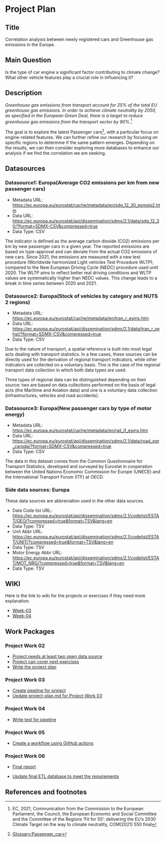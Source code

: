 # Project Plan

## Title
<!-- Give your project a short title. -->
Correlation analysis between newly registered cars and Greenhouse gas emissions in the Europe.

## Main Question

<!-- Think about one main question you want to answer based on the data. -->
Is the type of car engine a significant factor contributing to climate change? What other vehicle features play a crucial role in influencing it?

## Description

<!-- Describe your data science project in max. 200 words. Consider writing about why and how you attempt it. -->
*Greenhouse gas emissions from transport account for 25% of the total EU greenhouse gas emissions. In order to achieve climate neutrality by 2050, as specified in the European Green Deal, there is a target to reduce greenhouse gas emissions from the transport sector by 90%.*[^r1]

The goal is to explore the latest Passenger cars[^r2], with a particular focus on engine-related features. We can further refine our research by focusing on specific regions to determine if the same pattern emerges. Depending on the results, we can then consider exploring more databases to enhance our analysis if we find the correlation we are seeking.

## Datasources

<!-- Describe each datasources you plan to use in a section. Use the prefic "DatasourceX" where X is the id of the datasource. -->

### Datasource1:  Europa(Average CO2 emissions per km from new passenger cars)

* Metadata URL: <https://ec.europa.eu/eurostat/cache/metadata/en/sdg_12_30_esmsip2.htm>
* Data URL: <https://ec.europa.eu/eurostat/api/dissemination/sdmx/2.1/data/sdg_12_30/?format=SDMX-CSV&compressed=true>
* Data Type: CSV

The indicator is defined as the average carbon dioxide (CO2) emissions per km by new passenger cars in a given year. The reported emissions are based on type-approval and can deviate from the actual CO2 emissions of new cars. Since 2021, the emissions are measured with a new test procedure (Worldwide harmonized Light vehicles Test Procedure WLTP), compared to the New European Driving Cycle (NEDC) procedure used until 2020. The WLTP aims to reflect better real driving conditions and WLTP values are systematically higher than NEDC values. This change leads to a break in time series between 2020 and 2021.

### Datasource2:  Europa(Stock of vehicles by category and NUTS 2 regions)

* Metadata URL: <https://ec.europa.eu/eurostat/cache/metadata/en/tran_r_esms.htm>
* Data URL: <https://ec.europa.eu/eurostat/api/dissemination/sdmx/2.1/data/tran_r_vehst/?format=SDMX-CSV&compressed=true>
* Data Type: CSV

Due to the nature of transport, a spatial reference is built into most legal acts dealing with transport statistics. In a few cases, these sources can be directly used for the derivation of regional transport indicators, while other indicators are collected on a voluntary basis. This is the case of the regional transport data collection in which both data types are used.

Three types of regional data can be distinguished depending on their source: two are based on data collections performed on the basis of legal acts (the Maritime and Aviation data) and one is a voluntary data collection (infrastructures, vehicles and road accidents).

### Datasource3:  Europa(New passenger cars by type of motor energy)

* Metadata URL: <https://ec.europa.eu/eurostat/cache/metadata/en/rail_if_esms.htm>
* Data URL: <https://ec.europa.eu/eurostat/api/dissemination/sdmx/2.1/data/road_eqr_carpda/?format=SDMX-CSV&compressed=true>
* Data Type: CSV

The data in this dataset comes from the Common Questionnaire for Transport Statistics, developed and surveyed by Eurostat in cooperation between the United Nations Economic Commission for Europe (UNECE) and the International Transport Forum (ITF) at OECD.

### Side data sources: Europa

These data sources are abbreviation used in the other data sources.

* Data Code list URL: <https://ec.europa.eu/eurostat/api/dissemination/sdmx/2.1/codelist/ESTAT/GEO/?compressed=true&format=TSV&lang=en>
* Data Type: TSV
* Unit Abbr URL: <https://ec.europa.eu/eurostat/api/dissemination/sdmx/2.1/codelist/ESTAT/UNIT/?compressed=true&format=TSV&lang=en>
* Data Type: TSV
* Motor Energy Abbr URL: <https://ec.europa.eu/eurostat/api/dissemination/sdmx/2.1/codelist/ESTAT/MOT_NRG/?compressed=true&format=TSV&lang=en>
* Data Type: TSV

## WIKI

Here is the link to wiki for the projects or exercises if they need more explanation.

* [Week-03][l1]
* [Week-04][l2]

## Work Packages

<!-- List of work packages ordered sequentially, each pointing to an issue with more details. -->

### Project Work 02

* [Project needs at least two open data source][i2]
* [Project can cover next exercises][i3]
* [Write the project plan][i4]

### Project Work 03

* [Create pipeline for project][i5]
* [Update project-plan.md for Project Work 03][i6]

### Project Work 04

* [Write test for pipeline][i7]

### Project Work 05

* [Create a workflow using GitHub actions][i8]

### Project Work 06

* [Final report][i9]

* [Update final ETL database to meet the requirements][i10]

[i2]: https://github.com/rafoolin/made-template/issues/2
[i3]: https://github.com/rafoolin/made-template/issues/3
[i4]: https://github.com/rafoolin/made-template/issues/4
[i5]: https://github.com/rafoolin/made-template/issues/13
[i6]: https://github.com/rafoolin/made-template/issues/12
[i7]: https://github.com/rafoolin/made-template/issues/18
[i8]: https://github.com/rafoolin/made-template/issues/20
[i9]: https://github.com/rafoolin/made-template/issues/22
[i10]: https://github.com/rafoolin/made-template/issues/23

## References and footnotes

[^r1]: EC, 2021, Communication from the Commission to the European Parliament, the Council, the European Economic and Social Committee and the Committee of the Regions ‘Fit for 55’: delivering the EU’s 2030 Climate Target on the way to climate neutrality, COM(2021) 550 final

[^r2]: [Glossary:Passenger_car](https://ec.europa.eu/eurostat/statistics-explained/index.php?title=Glossary:Passenger_car)

[l1]: https://github.com/rafoolin/made-template/wiki/week_03
[l2]: https://github.com/rafoolin/made-template/wiki/week_04
